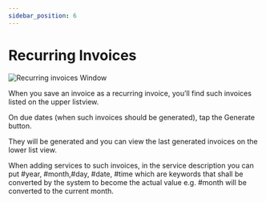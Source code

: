 ```yaml
---
sidebar_position: 6
---
```


# Recurring Invoices

![Recurring invoices Window](/img/screenshots/recurring_invoices.png)

When you save an invoice as a recurring invoice, you’ll find such invoices listed on the upper listview.

On due dates (when such invoices should be generated), tap the Generate button.

They will be generated and you can view the last generated invoices on the lower list view.

When adding services to such invoices, in the service description you can put #year, #month,#day, #date, #time which are keywords that shall be converted by the system to become the actual value e.g. #month will be converted to the current month.
